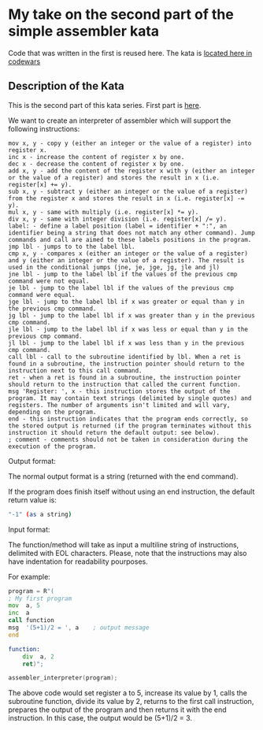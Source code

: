 # My take on the second part of the simple assembler kata
Code that was written in the first is reused here. The kata is [located here in codewars](https://www.codewars.com/kata/assembler-interpreter-part-ii/)

## Description of the Kata
This is the second part of this kata series. First part is [here](https://www.codewars.com/kata/simple-assembler-interpreter/).

We want to create an interpreter of assembler which will support the following instructions:

    mov x, y - copy y (either an integer or the value of a register) into register x.
    inc x - increase the content of register x by one.
    dec x - decrease the content of register x by one.
    add x, y - add the content of the register x with y (either an integer or the value of a register) and stores the result in x (i.e. register[x] += y).
    sub x, y - subtract y (either an integer or the value of a register) from the register x and stores the result in x (i.e. register[x] -= y).
    mul x, y - same with multiply (i.e. register[x] *= y).
    div x, y - same with integer division (i.e. register[x] /= y).
    label: - define a label position (label = identifier + ":", an identifier being a string that does not match any other command). Jump commands and call are aimed to these labels positions in the program.
    jmp lbl - jumps to to the label lbl.
    cmp x, y - compares x (either an integer or the value of a register) and y (either an integer or the value of a register). The result is used in the conditional jumps (jne, je, jge, jg, jle and jl)
    jne lbl - jump to the label lbl if the values of the previous cmp command were not equal.
    je lbl - jump to the label lbl if the values of the previous cmp command were equal.
    jge lbl - jump to the label lbl if x was greater or equal than y in the previous cmp command.
    jg lbl - jump to the label lbl if x was greater than y in the previous cmp command.
    jle lbl - jump to the label lbl if x was less or equal than y in the previous cmp command.
    jl lbl - jump to the label lbl if x was less than y in the previous cmp command.
    call lbl - call to the subroutine identified by lbl. When a ret is found in a subroutine, the instruction pointer should return to the instruction next to this call command.
    ret - when a ret is found in a subroutine, the instruction pointer should return to the instruction that called the current function.
    msg 'Register: ', x - this instruction stores the output of the program. It may contain text strings (delimited by single quotes) and registers. The number of arguments isn't limited and will vary, depending on the program.
    end - this instruction indicates that the program ends correctly, so the stored output is returned (if the program terminates without this instruction it should return the default output: see below).
    ; comment - comments should not be taken in consideration during the execution of the program.


Output format:

The normal output format is a string (returned with the end command).

If the program does finish itself without using an end instruction, the default return value is:
```bash
"-1" (as a string)
```

Input format:

The function/method will take as input a multiline string of instructions, delimited with EOL characters. Please, note that the instructions may also have indentation for readability pourposes.

For example:

```asm
program = R"(
; My first program
mov  a, 5
inc  a
call function
msg  '(5+1)/2 = ', a    ; output message
end

function:
    div  a, 2
    ret)";
```
```c++
assembler_interpreter(program);
```

The above code would set register a to 5, increase its value by 1, calls the subroutine function, divide its value by 2, returns to the first call instruction, prepares the output of the program and then returns it with the end instruction. In this case, the output would be (5+1)/2 = 3.

